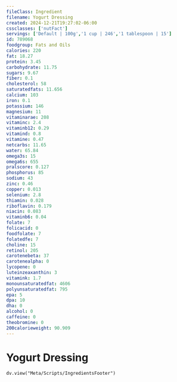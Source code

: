 ```yaml
---
fileClass: Ingredient
filename: Yogurt Dressing
created: 2024-12-21T19:27:02-06:00
cssclasses: ['nutFact']
servings: ['Default | 100g','1 cup | 246','1 tablespoon | 15']
id: 789068
foodgroup: Fats and Oils
calories: 220
fat: 18.27
protein: 3.45
carbohydrate: 11.75
sugars: 9.67
fiber: 0.1
cholesterol: 58
saturatedfats: 11.656
calcium: 103
iron: 0.1
potassium: 146
magnesium: 11
vitaminarae: 208
vitaminc: 2.4
vitaminb12: 0.29
vitamind: 0.8
vitamine: 0.47
netcarbs: 11.65
water: 65.84
omega3s: 15
omega6s: 655
pralscore: 0.127
phosphorus: 85
sodium: 43
zinc: 0.46
copper: 0.013
selenium: 2.8
thiamin: 0.028
riboflavin: 0.179
niacin: 0.083
vitaminb6: 0.04
folate: 7
folicacid: 0
foodfolate: 7
folatedfe: 7
choline: 15
retinol: 205
carotenebeta: 37
carotenealpha: 0
lycopene: 0
luteinzeaxanthin: 3
vitamink: 1.7
monounsaturatedfat: 4606
polyunsaturatedfat: 795
epa: 5
dpa: 10
dha: 0
alcohol: 0
caffeine: 0
theobromine: 0
200calorieweight: 90.909
---
```


# Yogurt Dressing

```dataviewjs
dv.view("Meta/Scripts/IngredientsFooter")
```
